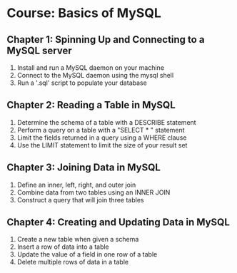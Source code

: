 Course: Basics of MySQL
=======================

Chapter 1: Spinning Up and Connecting to a MySQL server
-------------------------------------------------------

1. Install and run a MySQL daemon on your machine
2. Connect to the MySQL daemon using the mysql shell
3. Run a '.sql' script to populate your database

Chapter 2: Reading a Table in MySQL 
-----------------------------------

1. Determine the schema of a table with a DESCRIBE statement
2. Perform a query on a table with a "SELECT * " statement
3. Limit the fields returned in a query using a WHERE clause
4. Use the LIMIT statement to limit the size of your result set


Chapter 3: Joining Data in MySQL
--------------------------------

1. Define an inner, left, right, and outer join
2. Combine data from two tables using an INNER JOIN
3. Construct a query that will join three tables


Chapter 4: Creating and Updating Data in MySQL
----------------------------------------------

1. Create a new table when given a schema
2. Insert a row of data into a table
3. Update the value of a field in one row of a table
4. Delete multiple rows of data in a table
